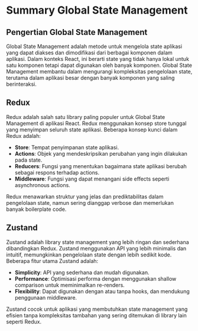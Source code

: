 # Summary Global State Management

## Pengertian Global State Management

Global State Management adalah metode untuk mengelola state aplikasi yang dapat diakses dan dimodifikasi dari berbagai komponen dalam aplikasi. Dalam konteks React, ini berarti state yang tidak hanya lokal untuk satu komponen tetapi dapat digunakan oleh banyak komponen. Global State Management membantu dalam mengurangi kompleksitas pengelolaan state, terutama dalam aplikasi besar dengan banyak komponen yang saling berinteraksi.

## Redux

Redux adalah salah satu library paling populer untuk Global State Management di aplikasi React. Redux menggunakan konsep store tunggal yang menyimpan seluruh state aplikasi. Beberapa konsep kunci dalam Redux adalah:

- **Store**: Tempat penyimpanan state aplikasi.
- **Actions**: Objek yang mendeskripsikan perubahan yang ingin dilakukan pada state.
- **Reducers**: Fungsi yang menentukan bagaimana state aplikasi berubah sebagai respons terhadap actions.
- **Middleware**: Fungsi yang dapat menangani side effects seperti asynchronous actions.

Redux menawarkan struktur yang jelas dan prediktabilitas dalam pengelolaan state, namun sering dianggap verbose dan memerlukan banyak boilerplate code.

## Zustand

Zustand adalah library state management yang lebih ringan dan sederhana dibandingkan Redux. Zustand menggunakan API yang lebih minimalis dan intuitif, memungkinkan pengelolaan state dengan lebih sedikit kode. Beberapa fitur utama Zustand adalah:

- **Simplicity**: API yang sederhana dan mudah digunakan.
- **Performance**: Optimisasi performa dengan menggunakan shallow comparison untuk meminimalkan re-renders.
- **Flexibility**: Dapat digunakan dengan atau tanpa hooks, dan mendukung penggunaan middleware.

Zustand cocok untuk aplikasi yang membutuhkan state management yang efisien tanpa kompleksitas tambahan yang sering ditemukan di library lain seperti Redux.
